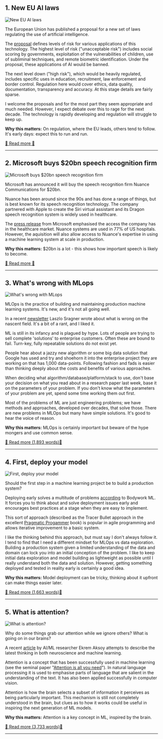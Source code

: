 ## 1. New EU AI laws

![New EU AI laws](https://ortom.co.uk/assets/images/newsletter/issue_18/tingey-injury-law-firm-DZpc4UY8ZtY-unsplash.jpeg)

The European Union has published a proposal for a new set of laws regulating the use of artificial intelligence.

The [proposal](https://digital-strategy.ec.europa.eu/en/library/proposal-regulation-european-approach-artificial-intelligence) defines levels of risk for various applications of this technology.  The highest level of risk ("unacceptable risk") includes social scoring by governments, exploitation of the vulnerabilities of children, use of subliminal techniques, and remote biometric identification. Under the proposal, these applications of AI would be banned. 

The next level down ("high risk"), which would be heavily regulated, includes specific uses in education, recruitment, law enforcement and border control. Regulation here would cover ethics, data quality, documentation, transparency and accuracy.  At this stage details are fairly sparse.

I welcome the proposals and for the most part they seem appropriate and much needed. However, I expect debate over this to rage for the next decade. The technology is rapidly developing and regulation will struggle to keep up. 

**Why this matters:** On regulation, where the EU leads, others tend to follow. It's early days: expect this to run and run.

[📖 Read more 📖](https://ec.europa.eu/commission/presscorner/detail/en/QANDA_21_1683)


---

## 2. Microsoft buys $20bn speech recognition firm

![Microsoft buys $20bn speech recognition firm](https://ortom.co.uk/assets/images/newsletter/issue_18/laith-abushaar-obcO4zhwDfU-unsplash.jpeg)

Microsoft has announced it will buy the speech recognition firm Nuance Communications for $20bn.

Nuance has been around since the 90s and has done a range of things, but is best known for its speech recognition technology. The company partnered with Apple to create the Siri virtual assistant and its Dragon speech recognition system is widely used in healthcare.

The [press release](https://news.microsoft.com/2021/04/12/microsoft-accelerates-industry-cloud-strategy-for-healthcare-with-the-acquisition-of-nuance/) from Microsoft emphasised the access the company has in the healthcare market. Nuance systems are used in 77% of US hospitals. However, the aquisition will also allow access to Nuance's expertise in using a machine learning system at scale in production.

**Why this matters:**  $20bn is a lot - this shows how important speech is likely to become.

[📖 Read more 📖](https://techcrunch.com/2021/04/12/microsoft-goes-all-in-on-healthcare-with-19-7b-nuance-acquisition/)


---

## 3. What's wrong with MLops

![What's wrong with MLops](https://ortom.co.uk/assets/images/newsletter/issue_18/michal-matlon-4ApmfdVo32Q-unsplash.jpeg)

MLOps is the practice of building and maintaining production machine learning systems. It's new, and it's not all going well.

In a recent [newsletter](https://laszlo.substack.com/p/whats-wrong-with-mlops) Laszlo Sragner wrote about what is wrong on the nascent field. It's a bit of a rant, and I liked it.

ML is still in its infancy and is plagued by hype. Lots of people are trying to sell complete 'solutions' to enterprise customers. Often these are bound to fail. Turn-key, fully repeatable solutions do not exist yet.

People hear about a jazzy new algorithm or some big data solution that Google has used and try and shoehorn it into the enterprise project they are working on that has 1,000 data-points. Following fashion and fads is easier than thinking deeply about the costs and benefits of various approaches.

When deciding what algorithm/database/platform/stack to use, don't base your decision on what you read about in a research paper last week, base it on the parameters of your problem. If you don't know what the parameters of your problem are yet, spend some time working them out first.

Most of the problems of ML are just engineering problems; we have methods and approaches, developed over decades, that solve those. There are new problems in MLOps but many have simple solutions. It's good to hear the voice of reason.

**Why this matters:** MLOps is certainly important but beware of the hype mongers and use common sense.

[📖 Read more (1,893 words)📖](https://laszlo.substack.com/p/whats-wrong-with-mlops)


---

## 4. First, deploy your model

![First, deploy your model](https://ortom.co.uk/assets/images/newsletter/issue_18/birmingham-museums-trust-9GSGllMJCeA-unsplash.jpeg)

Should the first step in a machine learning project be to build a production system?

Deploying early solves a multitude of problems [according](https://www.bodyworkml.com/posts/scikit-learn-meet-production) to Bodywork ML. It forces you to think about and solve deployment issues early and encourages best practices at a stage when they are easy to implement.

This sort of approach (described as the Tracer Bullet approach in the excellent [Pragmatic Progammer](https://www.amazon.co.uk/Pragmatic-Programmer-Andrew-Hunt/dp/020161622X) book) is popular in agile programming and allows iterative improvement to a basic system.

I like the thinking behind this approach, but must say I don't always follow it. I tend to find that I need a different mindset for MLOps vs data exploration. Building a production system given a limited understanding of the data and domain can lock you into an initial conception of the problem. I like to keep initial data exploration and model building as lightweight as possible until I really understand both the data and solution. However, getting something deployed and tested in reality early is certainly a good idea.

**Why this matters:** Model deployment can be tricky, thinking about it upfront can make things easier later.

[📖 Read more (1,663 words)📖](https://www.bodyworkml.com/posts/scikit-learn-meet-production)


---

## 5. What is attention?

![What is attention?](https://ortom.co.uk/assets/images/newsletter/issue_18/chuttersnap-gDDas5_ALRw-unsplash.jpeg)

Why do some things grab our attention while we ignore others? What is going on in our brains? 

A recent [article](https://thegradient.pub/attention-in-human-brain-and-its-applications-in-ml/) by AI/ML researcher Ekrem Aksoy attempts to describe the latest thinking in both neuroscience and machine learning.

Attention is a concept that has been successfully used in machine learning \(see the seminal paper "[Attention is all you need](https://arxiv.org/abs/1706.03762)"). In natural language processing it is used to emphasise parts of language that are salient in the understanding of the text. It has also been applied successfully in computer vision.

Attention is how the brain selects a subset of information it perceives as being particularly important. This mechanism is still not completely understood in the brain, but clues as to how it works could be useful in inspiring the next generation of ML models.

**Why this matters:** Attention is a key concept in ML, inspired by the brain.

[📖 Read more (3,733 words)📖](https://thegradient.pub/attention-in-human-brain-and-its-applications-in-ml/)


---
